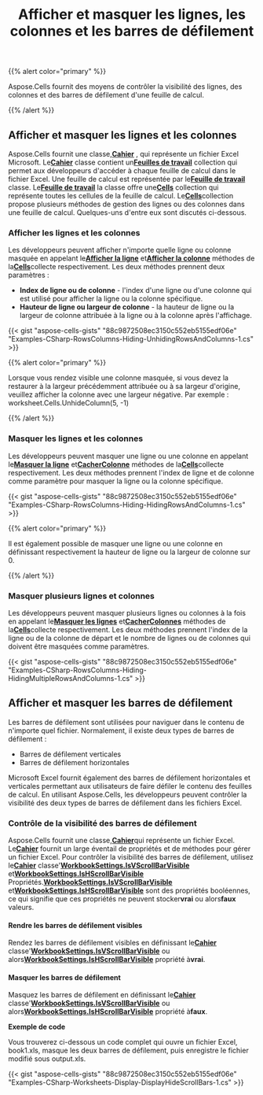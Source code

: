 ﻿---
title: Afficher et masquer les lignes, les colonnes et les barres de défilement
type: docs
weight: 20
url: /fr/net/show-and-hide-rows-columns-and-scroll-bars/
description: Cet article explique comment afficher et masquer par programmation des lignes et des colonnes de feuille de calcul Excel à l'aide de la langue C# et de la bibliothèque .NET API. La visibilité des barres de défilement peut être ajustée et plusieurs lignes et colonnes peuvent être masquées.
---
{{% alert color="primary" %}}

Aspose.Cells fournit des moyens de contrôler la visibilité des lignes, des colonnes et des barres de défilement d'une feuille de calcul.

{{% /alert %}}

## **Afficher et masquer les lignes et les colonnes**

 Aspose.Cells fournit une classe,[**Cahier**](https://reference.aspose.com/cells/net/aspose.cells/workbook) , qui représente un fichier Excel Microsoft. Le[**Cahier**](https://reference.aspose.com/cells/net/aspose.cells/workbook) classe contient un[**Feuilles de travail**](https://reference.aspose.com/cells/net/aspose.cells/workbook/properties/worksheets) collection qui permet aux développeurs d'accéder à chaque feuille de calcul dans le fichier Excel. Une feuille de calcul est représentée par le[**Feuille de travail**](https://reference.aspose.com/cells/net/aspose.cells/worksheet) classe. Le[**Feuille de travail**](https://reference.aspose.com/cells/net/aspose.cells/worksheet) la classe offre une[**Cells**](https://reference.aspose.com/cells/net/aspose.cells/worksheet/properties/cells) collection qui représente toutes les cellules de la feuille de calcul. Le[**Cells**](https://reference.aspose.com/cells/net/aspose.cells/worksheet/properties/cells)collection propose plusieurs méthodes de gestion des lignes ou des colonnes dans une feuille de calcul. Quelques-uns d'entre eux sont discutés ci-dessous.

### **Afficher les lignes et les colonnes**

 Les développeurs peuvent afficher n'importe quelle ligne ou colonne masquée en appelant le[**Afficher la ligne**](https://reference.aspose.com/cells/net/aspose.cells/cells/methods/unhiderow) et[**Afficher la colonne**](https://reference.aspose.com/cells/net/aspose.cells/cells/methods/unhidecolumn) méthodes de la[**Cells**](https://reference.aspose.com/cells/net/aspose.cells/worksheet/properties/cells)collecte respectivement. Les deux méthodes prennent deux paramètres :

- **Index de ligne ou de colonne** - l'index d'une ligne ou d'une colonne qui est utilisé pour afficher la ligne ou la colonne spécifique.
- **Hauteur de ligne ou largeur de colonne** - la hauteur de ligne ou la largeur de colonne attribuée à la ligne ou à la colonne après l'affichage.

{{< gist "aspose-cells-gists" "88c9872508ec3150c552eb5155edf06e" "Examples-CSharp-RowsColumns-Hiding-UnhidingRowsAndColumns-1.cs" >}}

{{% alert color="primary" %}}

Lorsque vous rendez visible une colonne masquée, si vous devez la restaurer à la largeur précédemment attribuée ou à sa largeur d'origine, veuillez afficher la colonne avec une largeur négative. Par exemple : worksheet.Cells.UnhideColumn(5, -1)

{{% /alert %}}

### **Masquer les lignes et les colonnes**

 Les développeurs peuvent masquer une ligne ou une colonne en appelant le[**Masquer la ligne**](https://reference.aspose.com/cells/net/aspose.cells/cells/methods/hiderow) et[**CacherColonne**](https://reference.aspose.com/cells/net/aspose.cells/cells/methods/hidecolumn) méthodes de la[**Cells**](https://reference.aspose.com/cells/net/aspose.cells/worksheet/properties/cells)collecte respectivement. Les deux méthodes prennent l'index de ligne et de colonne comme paramètre pour masquer la ligne ou la colonne spécifique.

{{< gist "aspose-cells-gists" "88c9872508ec3150c552eb5155edf06e" "Examples-CSharp-RowsColumns-Hiding-HidingRowsAndColumns-1.cs" >}}

{{% alert color="primary" %}}

Il est également possible de masquer une ligne ou une colonne en définissant respectivement la hauteur de ligne ou la largeur de colonne sur 0.

{{% /alert %}}

### **Masquer plusieurs lignes et colonnes**

 Les développeurs peuvent masquer plusieurs lignes ou colonnes à la fois en appelant le[**Masquer les lignes**](https://reference.aspose.com/cells/net/aspose.cells/cells/methods/hiderows) et[**CacherColonnes**](https://reference.aspose.com/cells/net/aspose.cells/cells/methods/hidecolumns) méthodes de la[**Cells**](https://reference.aspose.com/cells/net/aspose.cells/worksheet/properties/cells)collecte respectivement. Les deux méthodes prennent l'index de la ligne ou de la colonne de départ et le nombre de lignes ou de colonnes qui doivent être masquées comme paramètres.

{{< gist "aspose-cells-gists" "88c9872508ec3150c552eb5155edf06e" "Examples-CSharp-RowsColumns-Hiding-HidingMultipleRowsAndColumns-1.cs" >}}

## **Afficher et masquer les barres de défilement**

Les barres de défilement sont utilisées pour naviguer dans le contenu de n'importe quel fichier. Normalement, il existe deux types de barres de défilement :

- Barres de défilement verticales
- Barres de défilement horizontales

Microsoft Excel fournit également des barres de défilement horizontales et verticales permettant aux utilisateurs de faire défiler le contenu des feuilles de calcul. En utilisant Aspose.Cells, les développeurs peuvent contrôler la visibilité des deux types de barres de défilement dans les fichiers Excel.

### **Contrôle de la visibilité des barres de défilement**

 Aspose.Cells fournit une classe,[**Cahier**](https://reference.aspose.com/cells/net/aspose.cells/workbook)qui représente un fichier Excel. Le[**Cahier**](https://reference.aspose.com/cells/net/aspose.cells/workbook) fournit un large éventail de propriétés et de méthodes pour gérer un fichier Excel. Pour contrôler la visibilité des barres de défilement, utilisez le[**Cahier**](https://reference.aspose.com/cells/net/aspose.cells/workbook) classe'[**WorkbookSettings.IsVScrollBarVisible**](https://reference.aspose.com/cells/net/aspose.cells/workbooksettings/properties/isvscrollbarvisible) et[**WorkbookSettings.IsHScrollBarVisible**](https://reference.aspose.com/cells/net/aspose.cells/workbooksettings/properties/ishscrollbarvisible) Propriétés.[**WorkbookSettings.IsVScrollBarVisible**](https://reference.aspose.com/cells/net/aspose.cells/workbooksettings/properties/isvscrollbarvisible) et[**WorkbookSettings.IsHScrollBarVisible**](https://reference.aspose.com/cells/net/aspose.cells/workbooksettings/properties/ishscrollbarvisible) sont des propriétés booléennes, ce qui signifie que ces propriétés ne peuvent stocker**vrai** ou alors**faux** valeurs.

#### **Rendre les barres de défilement visibles**

 Rendez les barres de défilement visibles en définissant le[**Cahier**](https://reference.aspose.com/cells/net/aspose.cells/workbook) classe'[**WorkbookSettings.IsVScrollBarVisible**](https://reference.aspose.com/cells/net/aspose.cells/workbooksettings/properties/isvscrollbarvisible) ou alors[**WorkbookSettings.IsHScrollBarVisible**](https://reference.aspose.com/cells/net/aspose.cells/workbooksettings/properties/ishscrollbarvisible) propriété à**vrai**.

#### **Masquer les barres de défilement**

 Masquez les barres de défilement en définissant le[**Cahier**](https://reference.aspose.com/cells/net/aspose.cells/workbook) classe'[**WorkbookSettings.IsVScrollBarVisible**](https://reference.aspose.com/cells/net/aspose.cells/workbooksettings/properties/isvscrollbarvisible) ou alors[**WorkbookSettings.IsHScrollBarVisible**](https://reference.aspose.com/cells/net/aspose.cells/workbooksettings/properties/ishscrollbarvisible) propriété à**faux**.

**Exemple de code**

Vous trouverez ci-dessous un code complet qui ouvre un fichier Excel, book1.xls, masque les deux barres de défilement, puis enregistre le fichier modifié sous output.xls.

{{< gist "aspose-cells-gists" "88c9872508ec3150c552eb5155edf06e" "Examples-CSharp-Worksheets-Display-DisplayHideScrollBars-1.cs" >}}
